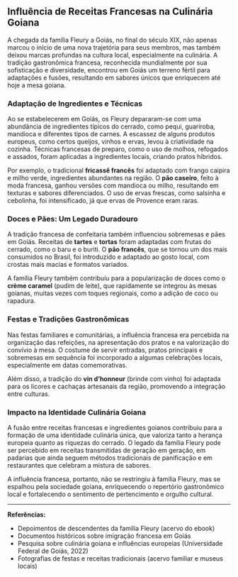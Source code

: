 ## Influência de Receitas Francesas na Culinária Goiana

A chegada da família Fleury a Goiás, no final do século XIX, não apenas marcou o início de uma nova trajetória para seus membros, mas também deixou marcas profundas na cultura local, especialmente na culinária. A tradição gastronômica francesa, reconhecida mundialmente por sua sofisticação e diversidade, encontrou em Goiás um terreno fértil para adaptações e fusões, resultando em sabores únicos que enriquecem até hoje a mesa goiana.

### Adaptação de Ingredientes e Técnicas

Ao se estabelecerem em Goiás, os Fleury depararam-se com uma abundância de ingredientes típicos do cerrado, como pequi, guariroba, mandioca e diferentes tipos de carnes. A escassez de alguns produtos europeus, como certos queijos, vinhos e ervas, levou à criatividade na cozinha. Técnicas francesas de preparo, como o uso de molhos, refogados e assados, foram aplicadas a ingredientes locais, criando pratos híbridos.

Por exemplo, o tradicional **fricassê francês** foi adaptado com frango caipira e milho verde, ingredientes abundantes na região. O **pão caseiro**, feito à moda francesa, ganhou versões com mandioca ou milho, resultando em texturas e sabores diferenciados. O uso de ervas frescas, como salsinha e cebolinha, foi intensificado, já que ervas de Provence eram raras.

### Doces e Pães: Um Legado Duradouro

A tradição francesa de confeitaria também influenciou sobremesas e pães em Goiás. Receitas de **tartes** e **tortas** foram adaptadas com frutas do cerrado, como o baru e o buriti. O **pão francês**, que se tornou um dos mais consumidos no Brasil, foi introduzido e adaptado ao gosto local, com crostas mais macias e formatos variados.

A família Fleury também contribuiu para a popularização de doces como o **crème caramel** (pudim de leite), que rapidamente se integrou às mesas goianas, muitas vezes com toques regionais, como a adição de coco ou rapadura.

### Festas e Tradições Gastronômicas

Nas festas familiares e comunitárias, a influência francesa era percebida na organização das refeições, na apresentação dos pratos e na valorização do convívio à mesa. O costume de servir entradas, pratos principais e sobremesas em sequência foi incorporado a algumas celebrações locais, especialmente em datas comemorativas.

Além disso, a tradição do **vin d’honneur** (brinde com vinho) foi adaptada para os licores e cachaças artesanais da região, promovendo a integração entre culturas.

### Impacto na Identidade Culinária Goiana

A fusão entre receitas francesas e ingredientes goianos contribuiu para a formação de uma identidade culinária única, que valoriza tanto a herança europeia quanto as riquezas do cerrado. O legado da família Fleury pode ser percebido em receitas transmitidas de geração em geração, em padarias que ainda seguem métodos tradicionais de panificação e em restaurantes que celebram a mistura de sabores.

A influência francesa, portanto, não se restringiu à família Fleury, mas se espalhou pela sociedade goiana, enriquecendo o repertório gastronômico local e fortalecendo o sentimento de pertencimento e orgulho cultural.

---

**Referências:**

- Depoimentos de descendentes da família Fleury (acervo do ebook)
- Documentos históricos sobre imigração francesa em Goiás
- Pesquisa sobre culinária goiana e influências europeias (Universidade Federal de Goiás, 2022)
- Fotografias de festas e receitas tradicionais (acervo familiar e museus locais)